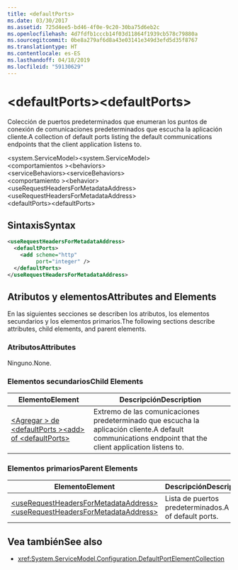 ```yaml
---
title: <defaultPorts>
ms.date: 03/30/2017
ms.assetid: 725d4ee5-bd46-4f0e-9c20-30ba75d6eb2c
ms.openlocfilehash: 4d7fdfb1cccb14f03d11864f1939cb578c79880a
ms.sourcegitcommit: 0be8a279af6d8a43e03141e349d3efd5d35f8767
ms.translationtype: HT
ms.contentlocale: es-ES
ms.lasthandoff: 04/18/2019
ms.locfileid: "59130629"
---
```

# <a name="defaultports"></a><span data-ttu-id="dd3d0-101">\<defaultPorts></span><span class="sxs-lookup"><span data-stu-id="dd3d0-101">\<defaultPorts></span></span>
<span data-ttu-id="dd3d0-102">Colección de puertos predeterminados que enumeran los puntos de conexión de comunicaciones predeterminados que escucha la aplicación cliente.</span><span class="sxs-lookup"><span data-stu-id="dd3d0-102">A collection of default ports listing the default communications endpoints that the client application listens to.</span></span>  
  
<span data-ttu-id="dd3d0-103">\<system.ServiceModel></span><span class="sxs-lookup"><span data-stu-id="dd3d0-103">\<system.ServiceModel></span></span>  
<span data-ttu-id="dd3d0-104">\<comportamientos ></span><span class="sxs-lookup"><span data-stu-id="dd3d0-104">\<behaviors></span></span>  
<span data-ttu-id="dd3d0-105">\<serviceBehaviors></span><span class="sxs-lookup"><span data-stu-id="dd3d0-105">\<serviceBehaviors></span></span>  
<span data-ttu-id="dd3d0-106">\<comportamiento ></span><span class="sxs-lookup"><span data-stu-id="dd3d0-106">\<behavior></span></span>  
<span data-ttu-id="dd3d0-107">\<useRequestHeadersForMetadataAddress></span><span class="sxs-lookup"><span data-stu-id="dd3d0-107">\<useRequestHeadersForMetadataAddress></span></span>  
<span data-ttu-id="dd3d0-108">\<defaultPorts></span><span class="sxs-lookup"><span data-stu-id="dd3d0-108">\<defaultPorts></span></span>  
  
## <a name="syntax"></a><span data-ttu-id="dd3d0-109">Sintaxis</span><span class="sxs-lookup"><span data-stu-id="dd3d0-109">Syntax</span></span>  
  
```xml  
<useRequestHeadersForMetadataAddress>
  <defaultPorts>
    <add scheme="http"
         port="integer" />
  </defaultPorts>
</useRequestHeadersForMetadataAddress>
```  
  
## <a name="attributes-and-elements"></a><span data-ttu-id="dd3d0-110">Atributos y elementos</span><span class="sxs-lookup"><span data-stu-id="dd3d0-110">Attributes and Elements</span></span>  
 <span data-ttu-id="dd3d0-111">En las siguientes secciones se describen los atributos, los elementos secundarios y los elementos primarios.</span><span class="sxs-lookup"><span data-stu-id="dd3d0-111">The following sections describe attributes, child elements, and parent elements.</span></span>  
  
### <a name="attributes"></a><span data-ttu-id="dd3d0-112">Atributos</span><span class="sxs-lookup"><span data-stu-id="dd3d0-112">Attributes</span></span>  
 <span data-ttu-id="dd3d0-113">Ninguno.</span><span class="sxs-lookup"><span data-stu-id="dd3d0-113">None.</span></span>  
  
### <a name="child-elements"></a><span data-ttu-id="dd3d0-114">Elementos secundarios</span><span class="sxs-lookup"><span data-stu-id="dd3d0-114">Child Elements</span></span>  
  
|<span data-ttu-id="dd3d0-115">Elemento</span><span class="sxs-lookup"><span data-stu-id="dd3d0-115">Element</span></span>|<span data-ttu-id="dd3d0-116">Descripción</span><span class="sxs-lookup"><span data-stu-id="dd3d0-116">Description</span></span>|  
|-------------|-----------------|  
|[<span data-ttu-id="dd3d0-117">\<Agregar > de \<defaultPorts ></span><span class="sxs-lookup"><span data-stu-id="dd3d0-117">\<add> of \<defaultPorts></span></span>](../../../../../docs/framework/configure-apps/file-schema/wcf/add-of-defaultports.md)|<span data-ttu-id="dd3d0-118">Extremo de las comunicaciones predeterminado que escucha la aplicación cliente.</span><span class="sxs-lookup"><span data-stu-id="dd3d0-118">A default communications endpoint that the client application listens to.</span></span>|  
  
### <a name="parent-elements"></a><span data-ttu-id="dd3d0-119">Elementos primarios</span><span class="sxs-lookup"><span data-stu-id="dd3d0-119">Parent Elements</span></span>  
  
|<span data-ttu-id="dd3d0-120">Elemento</span><span class="sxs-lookup"><span data-stu-id="dd3d0-120">Element</span></span>|<span data-ttu-id="dd3d0-121">Descripción</span><span class="sxs-lookup"><span data-stu-id="dd3d0-121">Description</span></span>|  
|-------------|-----------------|  
|[<span data-ttu-id="dd3d0-122">\<useRequestHeadersForMetadataAddress></span><span class="sxs-lookup"><span data-stu-id="dd3d0-122">\<useRequestHeadersForMetadataAddress></span></span>](../../../../../docs/framework/configure-apps/file-schema/wcf/userequestheadersformetadataaddress.md)|<span data-ttu-id="dd3d0-123">Lista de puertos predeterminados.</span><span class="sxs-lookup"><span data-stu-id="dd3d0-123">A list of default ports.</span></span>|  
  
## <a name="see-also"></a><span data-ttu-id="dd3d0-124">Vea también</span><span class="sxs-lookup"><span data-stu-id="dd3d0-124">See also</span></span>

- <xref:System.ServiceModel.Configuration.DefaultPortElementCollection>
